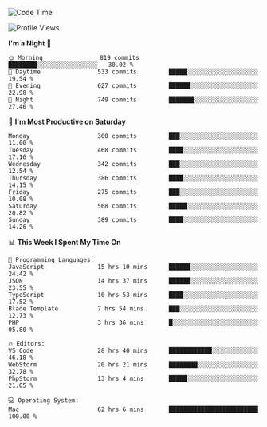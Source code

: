 <!--START_SECTION:waka-->
![Code Time](http://img.shields.io/badge/Code%20Time-1%2C836%20hrs%206%20mins-blue)

![Profile Views](http://img.shields.io/badge/Profile%20Views-12-blue)

**I'm a Night 🦉** 

```text
🌞 Morning                819 commits         ████████░░░░░░░░░░░░░░░░░   30.02 % 
🌆 Daytime                533 commits         █████░░░░░░░░░░░░░░░░░░░░   19.54 % 
🌃 Evening                627 commits         ██████░░░░░░░░░░░░░░░░░░░   22.98 % 
🌙 Night                  749 commits         ███████░░░░░░░░░░░░░░░░░░   27.46 % 
```
📅 **I'm Most Productive on Saturday** 

```text
Monday                   300 commits         ███░░░░░░░░░░░░░░░░░░░░░░   11.00 % 
Tuesday                  468 commits         ████░░░░░░░░░░░░░░░░░░░░░   17.16 % 
Wednesday                342 commits         ███░░░░░░░░░░░░░░░░░░░░░░   12.54 % 
Thursday                 386 commits         ████░░░░░░░░░░░░░░░░░░░░░   14.15 % 
Friday                   275 commits         ███░░░░░░░░░░░░░░░░░░░░░░   10.08 % 
Saturday                 568 commits         █████░░░░░░░░░░░░░░░░░░░░   20.82 % 
Sunday                   389 commits         ████░░░░░░░░░░░░░░░░░░░░░   14.26 % 
```


📊 **This Week I Spent My Time On** 

```text
💬 Programming Languages: 
JavaScript               15 hrs 10 mins      ██████░░░░░░░░░░░░░░░░░░░   24.42 % 
JSON                     14 hrs 37 mins      ██████░░░░░░░░░░░░░░░░░░░   23.55 % 
TypeScript               10 hrs 53 mins      ████░░░░░░░░░░░░░░░░░░░░░   17.52 % 
Blade Template           7 hrs 54 mins       ███░░░░░░░░░░░░░░░░░░░░░░   12.73 % 
PHP                      3 hrs 36 mins       █░░░░░░░░░░░░░░░░░░░░░░░░   05.80 % 

🔥 Editors: 
VS Code                  28 hrs 40 mins      ████████████░░░░░░░░░░░░░   46.18 % 
WebStorm                 20 hrs 21 mins      ████████░░░░░░░░░░░░░░░░░   32.78 % 
PhpStorm                 13 hrs 4 mins       █████░░░░░░░░░░░░░░░░░░░░   21.05 % 

💻 Operating System: 
Mac                      62 hrs 6 mins       █████████████████████████   100.00 % 
```


<!--END_SECTION:waka-->
